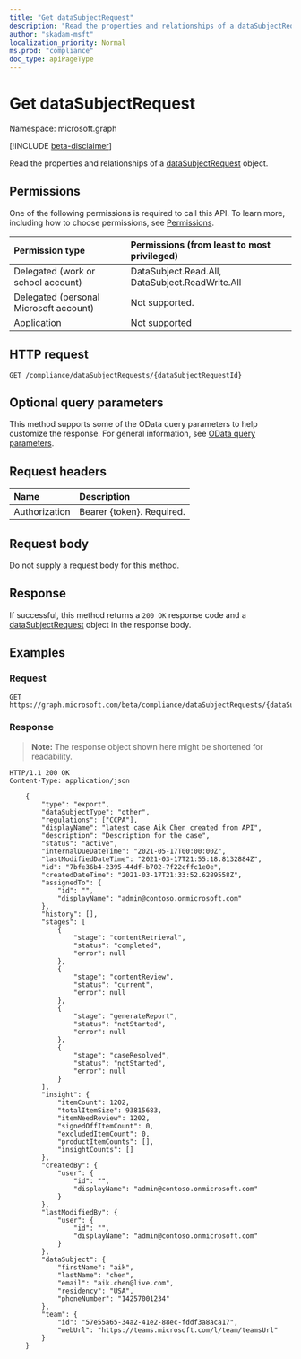 ```yaml
---
title: "Get dataSubjectRequest"
description: "Read the properties and relationships of a dataSubjectRequest object."
author: "skadam-msft"
localization_priority: Normal
ms.prod: "compliance"
doc_type: apiPageType
---
```


# Get dataSubjectRequest
Namespace: microsoft.graph

[!INCLUDE [beta-disclaimer](../../includes/beta-disclaimer.md)]

Read the properties and relationships of a [dataSubjectRequest](../resources/datasubjectrequest.md) object.

## Permissions
One of the following permissions is required to call this API. To learn more, including how to choose permissions, see [Permissions](/graph/permissions-reference).

|Permission type|Permissions (from least to most privileged)|
|:---|:---|
|Delegated (work or school account)|DataSubject.Read.All, DataSubject.ReadWrite.All|
|Delegated (personal Microsoft account)|Not supported.|
|Application|Not supported|

## HTTP request

<!-- {
  "blockType": "ignored"
}
-->
``` http
GET /compliance/dataSubjectRequests/{dataSubjectRequestId}
```

## Optional query parameters
This method supports some of the OData query parameters to help customize the response. For general information, see [OData query parameters](/graph/query-parameters).

## Request headers
|Name|Description|
|:---|:---|
|Authorization|Bearer {token}. Required.|

## Request body
Do not supply a request body for this method.

## Response

If successful, this method returns a `200 OK` response code and a [dataSubjectRequest](../resources/datasubjectrequest.md) object in the response body.

## Examples

### Request
<!-- {
  "blockType": "request",
  "name": "get_datasubjectrequest"
}
-->
``` http
GET https://graph.microsoft.com/beta/compliance/dataSubjectRequests/{dataSubjectRequestId}
```


### Response
>**Note:** The response object shown here might be shortened for readability.
<!-- {
  "blockType": "response",
  "truncated": true,
  "@odata.type": "microsoft.graph.dataSubjectRequest"
}
-->
``` http
HTTP/1.1 200 OK
Content-Type: application/json

    {
        "type": "export",
        "dataSubjectType": "other",
        "regulations": ["CCPA"],
        "displayName": "latest case Aik Chen created from API",
        "description": "Description for the case",
        "status": "active",
        "internalDueDateTime": "2021-05-17T00:00:00Z",
        "lastModifiedDateTime": "2021-03-17T21:55:18.8132884Z",
        "id": "7bfe36b4-2395-44df-b702-7f22cffc1e0e",
        "createdDateTime": "2021-03-17T21:33:52.6289558Z",
        "assignedTo": {
            "id": "",
            "displayName": "admin@contoso.onmicrosoft.com"
        },
        "history": [],
        "stages": [
            {
                "stage": "contentRetrieval",
                "status": "completed",
                "error": null
            },
            {
                "stage": "contentReview",
                "status": "current",
                "error": null
            },
            {
                "stage": "generateReport",
                "status": "notStarted",
                "error": null
            },
            {
                "stage": "caseResolved",
                "status": "notStarted",
                "error": null
            }
        ],
        "insight": {
            "itemCount": 1202,
            "totalItemSize": 93815683,
            "itemNeedReview": 1202,
            "signedOffItemCount": 0,
            "excludedItemCount": 0,
            "productItemCounts": [],
            "insightCounts": []
        },
        "createdBy": {
            "user": {
                "id": "",
                "displayName": "admin@contoso.onmicrosoft.com"
            }
        },
        "lastModifiedBy": {
            "user": {
                "id": "",
                "displayName": "admin@contoso.onmicrosoft.com"
            }
        },
        "dataSubject": {
            "firstName": "aik",
            "lastName": "chen",
            "email": "aik.chen@live.com",
            "residency": "USA",
            "phoneNumber": "14257001234"
        },
        "team": {
            "id": "57e55a65-34a2-41e2-88ec-fddf3a8aca17",
            "webUrl": "https://teams.microsoft.com/l/team/teamsUrl"
        }
    }
```

